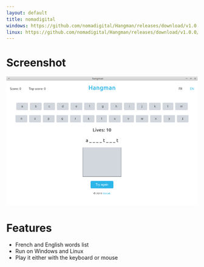 ```yaml
---
layout: default
title: nomadigital
windows: https://github.com/nomadigital/Hangman/releases/download/v1.0.0/hangman-Setup-1.0.0.exe
linux: https://github.com/nomadigital/Hangman/releases/download/v1.0.0/hangman-1.0.0.AppImage
---
```

# Screenshot
![screenshot](img/hangmanScreenshot.png)

# Features
- French and English words list
- Run on Windows and Linux
- Play it either with the keyboard or mouse
